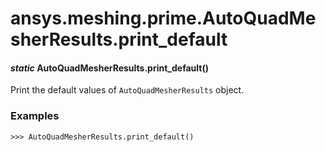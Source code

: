 # ansys.meshing.prime.AutoQuadMesherResults.print_default



#### *static* AutoQuadMesherResults.print_default()

Print the default values of `AutoQuadMesherResults` object.

### Examples

```pycon
>>> AutoQuadMesherResults.print_default()
```

<!-- !! processed by numpydoc !! -->
